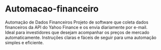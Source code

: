 # Automacao-financeiro
Automação de Dados Financeiros Projeto de software que coleta dados financeiros da API do Yahoo Finance e os envia diariamente por e-mail. Ideal para investidores que desejam acompanhar os preços de mercado automaticamente. Instruções claras e fáceis de seguir para uma automação simples e eficiente.

